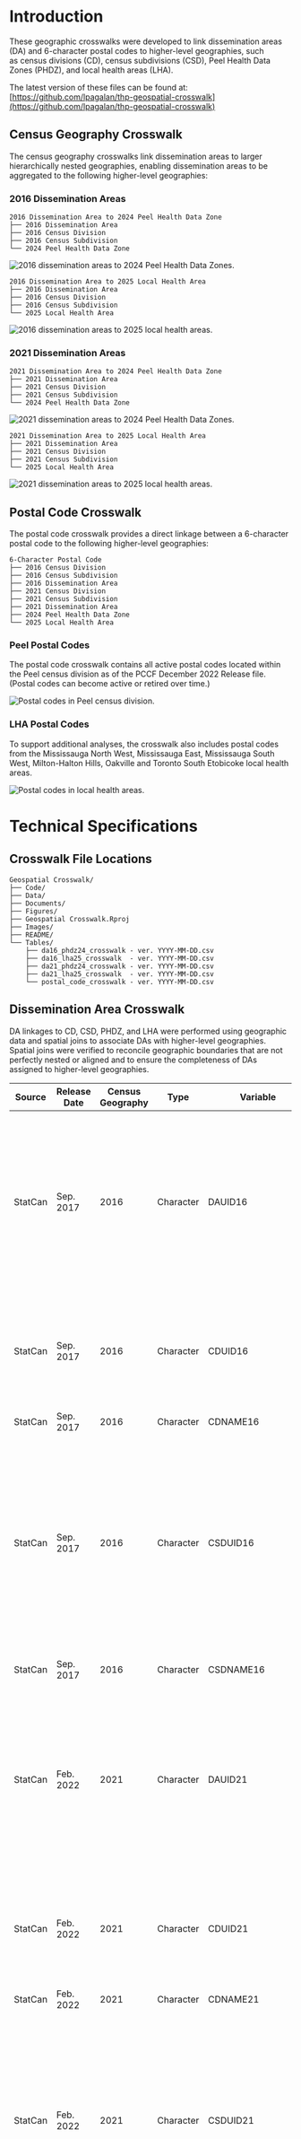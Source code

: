 # Introduction

These geographic crosswalks were developed to link dissemination areas (DA) and 6-character postal codes to higher-level geographies, such as census divisions (CD), census subdivisions (CSD), Peel Health Data Zones (PHDZ), and local health areas (LHA).

The latest version of these files can be found at: [https://github.com/lpagalan/thp-geospatial-crosswalk](https://github.com/lpagalan/thp-geospatial-crosswalk)

## Census Geography Crosswalk

The census geography crosswalks link dissemination areas to larger hierarchically nested geographies, enabling dissemination areas to be aggregated to the following higher-level geographies:

### 2016 Dissemination Areas

```
2016 Dissemination Area to 2024 Peel Health Data Zone
├── 2016 Dissemination Area
├── 2016 Census Division
├── 2016 Census Subdivision
└── 2024 Peel Health Data Zone
```

![2016 dissemination areas to 2024 Peel Health Data Zones.](Figures/map-da-2016-peel-health-data-zone.png)

```
2016 Dissemination Area to 2025 Local Health Area
├── 2016 Dissemination Area
├── 2016 Census Division
├── 2016 Census Subdivision
└── 2025 Local Health Area
```

![2016 dissemination areas to 2025 local health areas.](Figures/map-da-2016-local-health-area.png)

### 2021 Dissemination Areas

```
2021 Dissemination Area to 2024 Peel Health Data Zone
├── 2021 Dissemination Area
├── 2021 Census Division
├── 2021 Census Subdivision
└── 2024 Peel Health Data Zone
```

![2021 dissemination areas to 2024 Peel Health Data Zones.](Figures/map-da-2021-peel-health-data-zone.png)

```
2021 Dissemination Area to 2025 Local Health Area
├── 2021 Dissemination Area
├── 2021 Census Division
├── 2021 Census Subdivision
└── 2025 Local Health Area
```

![2021 dissemination areas to 2025 local health areas.](Figures/map-da-2021-local-health-area.png)

## Postal Code Crosswalk

The postal code crosswalk provides a direct linkage between a 6-character postal code to the following higher-level geographies:

```
6-Character Postal Code
├── 2016 Census Division
├── 2016 Census Subdivision
├── 2016 Dissemination Area
├── 2021 Census Division
├── 2021 Census Subdivision
├── 2021 Dissemination Area
├── 2024 Peel Health Data Zone
└── 2025 Local Health Area
```

### Peel Postal Codes

The postal code crosswalk contains all active postal codes located within the Peel census division as of the PCCF December 2022 Release file. (Postal codes can become active or retired over time.)

![Postal codes in Peel census division.](Figures/map-postal-codes-peel.png)

### LHA Postal Codes

To support additional analyses, the crosswalk also includes postal codes from the Mississauga North West, Mississauga East, Mississauga South West, Milton-Halton Hills, Oakville and Toronto South Etobicoke local health areas.

![Postal codes in local health areas.](Figures/map-postal-codes-lha.png)

# Technical Specifications

## Crosswalk File Locations

```
Geospatial Crosswalk/
├── Code/
├── Data/
├── Documents/
├── Figures/
├── Geospatial Crosswalk.Rproj
├── Images/
├── README/
└── Tables/
    ├── da16_phdz24_crosswalk - ver. YYYY-MM-DD.csv
    ├── da16_lha25_crosswalk  - ver. YYYY-MM-DD.csv
    ├── da21_phdz24_crosswalk - ver. YYYY-MM-DD.csv
    ├── da21_lha25_crosswalk  - ver. YYYY-MM-DD.csv
    └── postal_code_crosswalk - ver. YYYY-MM-DD.csv
```

## Dissemination Area Crosswalk

DA linkages to CD, CSD, PHDZ, and LHA were performed using geographic data and spatial joins to associate DAs with higher-level geographies. Spatial joins were verified to reconcile geographic boundaries that are not perfectly nested or aligned and to ensure the completeness of DAs assigned to higher-level geographies.

| Source   | Release Date | Census Geography | Type      | Variable                | Description |
|----------|--------------|------------------|-----------|-------------------------|-------------|
| StatCan | Sep. 2017 | 2016 | Character | DAUID16 | Dissemination area unique identifier. The DAuid uniquely identifies a dissemination area. It is composed of the two-digit province or territory code, the two-digit census division code and the four-digit dissemination area code. |
| StatCan | Sep. 2017 | 2016 | Character | CDUID16 | Census division unique identifier. This uniquely identifies a census division. The first two digits of the CDuid identify the province or territory. |
| StatCan | Sep. 2017 | 2016 | Character | CDNAME16 | Census division name. |
| StatCan | Sep. 2017 | 2016 | Character | CSDUID16 | Census subdivision unique identifier. This uniquely identifies a census subdivision in the country. The province/territory, census division, and census subdivision (municipality) codes combine to represent the Standard Geographical Classification (SGC). |
| StatCan | Sep. 2017 | 2016 | Character | CSDNAME16 | Census subdivision name (municipality). |
| StatCan | Feb. 2022 | 2021 | Character | DAUID21 | Dissemination area unique identifier. The DAuid uniquely identifies a dissemination area. It is composed of the two-digit province or territory code, the two-digit census division code and the four-digit dissemination area code. |
| StatCan | Feb. 2022 | 2021 | Character | CDUID21 | Census division unique identifier. This uniquely identifies a census division. The first two digits of the CDuid identify the province or territory. |
| StatCan | Feb. 2022 | 2021 | Character | CDNAME21 | Census division name. |
| StatCan | Feb. 2022 | 2021 | Character | CSDUID21 | Census subdivision unique identifier. This uniquely identifies a census subdivision in the country. The province/territory, census division, and census subdivision (municipality) codes combine to represent the Standard Geographical Classification (SGC). |
| StatCan | Feb. 2022 | 2021 | Character | CSDNAME21 | Census subdivision name (municipality). |
| PHDZ | Feb. 2024 | 2016 | Character | PHDZ24 | Peel Health Data Zone unique identifier. |
| PHDZ | Feb. 2024 | 2016 | Character | PHDZMUNICIPALITY24 | Peel Health Data Zone municipality (census subdivision name). |
| PSG | Feb. 2025 | 2016 | Character | LHA25 | Local health area. |

## Postal Code Crosswalk

Postal code linkages to 2021 CD, CSD, and DA were directly extracted from the PCCF December 2022 Release file. Postal code linkages to 2016 DA, 2024 PHDZ, and 2025 LHA were performed manually using geospatial point-in-polygon analysis. (The 2016 DA file also included 2016 CD and CSD higher-level geographic areas.) A 6-character postal code was assigned to a higher-level geography if the postal code’s latitude and longitude were within the boundary of the higher-level geography (i.e., a spatial intersect join).

Postal codes span an area and can span multiple census geographies. The PCCF file contains a Single Link Indicator (SLI) field. The single link indicator identifies the geographic area with the majority of the population and provides a geographic record for mapping a postal code representative point. The SLI can be used to establish a one-to-one relationship between postal codes and dissemination areas, dissemination blocks, or blockfaces. Spatial joins were performed using the coordinates of postal codes with SLIs. In contrast, the PCCF+ is a SAS program that uses a population-weighted random allocation to assign a postal code to a geographic area.

| Source   | Release Date | Census Geography | Type      | Variable                | Description |
|----------|--------------|------------------|-----------|-------------------------|-------------|
| PCCF | Dec. 2022 | 2021 | Character | POSTALCODE21 | The postal code is a six-character code defined and maintained by Canada Post Corporation for the purpose of sorting and delivering mail. The characters are arranged in the form ‘ANA NAN’, where ‘A’ represents an alphabetic character and ‘N’ represents a numeric character. |
| PCCF | Dec. 2022 | 2021 | Character | FSA21 | Forward sortation area. The first three characters of the postal code (‘ANA’) represent a set of defined and mostly stable areas known as forward sortation areas (FSA). The FSA represents a specific postal delivery area within a major geographical region, a province or a territory. |
| PCCF | Dec. 2022 | 2021 | Character | SLI21 | Single link indicator (SLI) provides a geographic record for mapping a postal code representative point. It can be used to establish a one-to-one relationship between postal codes and geographic areas. The SLI has the value of ‘1’ to flag one record of an active postal code. |
| PCCF | Dec. 2022 | 2021 | Numeric | LAT21 | Latitude, in decimal degrees, of the representative point to which the postal code has been geocoded. The decimal point is explicit. EPSG:4269 |
| PCCF | Dec. 2022 | 2021 | Numeric | LONG21 | Longitude, in decimal degrees, of the representative point to which the postal code has been geocoded. The decimal point is explicit. EPSG:4269 |
| PCCF | Dec. 2022 | 2021 | Character | CDUID21 | Census division unique identifier. This uniquely identifies a census division. The first two digits of the CDuid identify the province or territory. |
| StatCan | Feb. 2022 | 2021 | Character | CDNAME21 | Census division name. |
| PCCF | Dec. 2022 | 2021 | Character | CSDUID21 | Census subdivision unique identifier. This uniquely identifies a census subdivision in the country. The province/territory, census division, and census subdivision (municipality) codes combine to represent the Standard Geographical Classification (SGC). |
| PCCF | Dec. 2022 | 2021 | Character | CSDNAME21 | Census subdivision name (municipality). |
| PCCF | Dec. 2022 | 2021 | Character | DAUID21 | Dissemination area unique identifier. The DAuid uniquely identifies a dissemination area. It is composed of the two-digit province or territory code, the two-digit census division code and the four-digit dissemination area code. |
| StatCan | Sep. 2017 | 2016 | Character | CDUID16 | Census division unique identifier. This uniquely identifies a census division. The first two digits of the CDuid identify the province or territory. |
| StatCan | Sep. 2017 | 2016 | Character | CDNAME16 | Census division name. |
| StatCan | Sep. 2017 | 2016 | Character | CSDUID16 | Census subdivision unique identifier. This uniquely identifies a census subdivision in the country. The province/territory, census division, and census subdivision (municipality) codes combine to represent the Standard Geographical Classification (SGC). |
| StatCan | Sep. 2017 | 2016 | Character | CSDNAME16 | Census subdivision name (municipality). |
| StatCan | Sep. 2017 | 2016 | Character | DAUID16 | Dissemination area unique identifier. The DAuid uniquely identifies a dissemination area. It is composed of the two-digit province or territory code, the two-digit census division code and the four-digit dissemination area code. |
| PHDZ | Feb. 2024 | 2016 | Character | PHDZ24 | Peel Health Data Zone unique identifier. |
| PHDZ | Feb. 2024 | 2016 | Character | PHDZMUNICIPALITY24 | Peel Health Data Zone municipality (census subdivision name). |
| PSG | Feb. 2025 | 2016 | Character | LHA25 | Local health area. |

## Local Health Area Boundary File Locations

```
Geospatial Crosswalk/
├── Code/
├── Data/
│   ├── Clean/
│   │   └── Local Health Area 2025/
│   │       ├── local_health_area_2025.rds
│   │       └── local_health_area_2025.shp
│   └── Original/
├── Documents/
├── Figures/
├── Geospatial Crosswalk.Rproj
├── Images/
├── README/
└── Tables/
```

## Local Health Area Boundary File

Local health areas are custom geographies defined using a proprietary PSG 2016 DA to 2025 LHA flat-file crosswalk. First, using the flat file, 2016 DAs were restricted to those within the Mississauga North West, Mississauga East, Mississauga South West, Milton-Halton Hills, Oakville and Toronto South Etobicoke local health areas. These 2016 DAs were then linked to StatCan 2016 DA boundary files, augmenting the flat file with geographic data.

![2016 dissemination areas used to create 2025 local health area geographic boundaries.](Figures/map-da-local-health-area.png)

Lastly, the geographic boundaries of these 2016 DAs were dissolved and merged to form 2025 LHA geographic boundaries. Note that 2025 LHA boundaries were compared to 2017 Local Health Integration Network (LHIN) sub-regions and LHA and LHIN sub-region geographies differ.

![2025 local health area geographic boundaries.](Figures/map-local-health-area.png)

# Data Sources

## Postal Code<sup>OM</sup> Conversion File

- **Release Date:** December 2022
- **Census Geography:** 2021
- **Source:** [University of Toronto Map and Data Library](https://mdl.library.utoronto.ca/collections/numeric-data/census-canada/postal-code-conversion-file/2021)

Postal Code<sup>OM</sup> Conversion File (PCCF) links six-character postal codes to standard geographic areas such as dissemination areas, census tracts, and census subdivisions. The PCCF also associates each postal code with a longitude and latitude coordinate (EPSG:4269) to support mapping applications.

Postal codes do not respect census geographic boundaries and may be linked to more than one standard geographic area or assigned to more than one set of coordinates. Therefore, one postal code may be represented by more than one record.

The single link indicator (SLI) was created to assist users in dealing with postal codes with multiple records. The SLI provides a geographic record for mapping a postal code representative point (i.e., the SLI links a postal code to only 1 area). The method used to establish the single link indicator identifies the geographic area with the majority of dwellings assigned to a particular postal code. When assigning the SLI, priority is given to postal codes associated with civic addresses or dwellings (based on the PCtype). The confidence of coding to the geographic area (the quality indicator) and the precision of the geocoding (the blockface, dissemination area or dissemination block), as well as the population, are considered. The SLI has a value of ‘1’ to flag the best (or only) link for a given postal code. The value ‘0’ indicates an additional record. 

PCCF differs from PCCF+. Whereas the PCCF has a single link indicator variable, the PCCF+ uses population-weighted random allocation for many postal codes that link to more than one geographic area.

## Statistics Canada Boundary Files

- **Release Date:** September 2017 and February 2022
- **Census Geography:** 2016 and 2021
- **Source:** [Statistics Canada Boundary Files ](https://www12.statcan.gc.ca/census-recensement/2021/geo/sip-pis/boundary-limites/index-eng.cfm)

Census Boundary Files depict the boundaries of all standard geographic areas established for the purpose of disseminating census data. The 2021 Census Boundary file can be linked to all higher-level geographic areas using its DGUID and the new 2021 Dissemination Geographies Relationship File. The 2016 Census Boundary files includes the unique identifiers, names and types (where applicable) of all higher-level geographic areas available at time of release.

![Hierarchy of standard geographic areas for dissemination.](Images/hierarchy-of-standard-geographic-areas.png)

## Peel Health Data Zones

- **Release Date:** February 2024
- **Census Geography:** 2016 (With 2021 Census Geography Updates)
- **Source:** [Regional Municipality of Peel](https://regionofpeel.maps.arcgis.com/home/item.html?id=da89dacfbcdd4d5a9a8937797077c5df)

Peel Health Data Zones are custom-built geographic areas within Peel. They are used to assess health status at a level of geography that balances individual privacy and meaningful analysis to support decision-making ([Drackley et al., 2011](https://ij-healthgeographics.biomedcentral.com/articles/10.1186/1476-072X-10-38); [Regional Municipality of Peel, 2024](https://regionofpeel.maps.arcgis.com/home/item.html?id=da89dacfbcdd4d5a9a8937797077c5df)). The PHDZ are geographic areas within Peel created using stable geographic units (census tracts) that share similar economic status and social conditions. Where possible the PHDZ respect natural and human-made boundaries. In total, there are 40 data zones in Peel - 20 in Mississauga, 17 in Brampton, and 3 in Caledon. 

![2024 Peel Health Health Data Zone geographic boundaries.](Figures/map-boundary-phdz.png)

## Local Health Area

- **Release Date:** February 2025
- **Census Geography:** 2016
- **Source:** PSG

Local health areas are custom geographies, defined using a proprietary PSG 2016 DA to 2025 LHA flat file crosswalk. Local health areas differ from Local Health Integration Network sub-regions.

![2025 local health area geographic boundaries.](Figures/map-boundary-lha.png)

## Local Health Integration Network Sub-Regions

- **Release Date:** January 2017
- **Census Geography:** 2011
- **Source:** [Ontario Government Geospatial Data Hub ](https://geohub.lio.gov.on.ca/documents/b33cedfd7b7648749045b5c4b1e7cea7/about) and [Ontario Community Health Profiles Partnership](https://www.ontariohealthprofiles.ca/n_thematicMapsON.php?category=TopM)

Local Health Integration Network (LHIN) sub-regions were developed and defined by the individual LHINs in late 2016 to plan performance improvement and service integration at a community level. LHIN geographic boundaries were build using 2011 census subdivisions and dissemination areas.

![2017 Local Health Integration Network sub-regions.](Figures/map-lhin-subregion.png)
